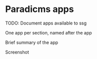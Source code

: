 # Paradicms apps

TODO: Document apps available to ssg

One app per section, named after the app

Brief summary of the app

Screenshot